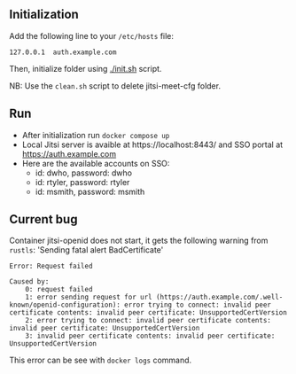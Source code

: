## Initialization

Add the following line to your `/etc/hosts` file:
```
127.0.0.1  auth.example.com
```

Then, initialize folder using [./init.sh](./init.sh) script.

NB: Use the `clean.sh` script to delete jitsi-meet-cfg folder.

## Run

* After initialization run `docker compose up`
* Local Jitsi server is avaible at https://localhost:8443/ and SSO portal at https://auth.example.com
* Here are the available accounts on SSO: 
  * id: dwho, password: dwho
  * id: rtyler, password: rtyler
  * id: msmith, password: msmith

## Current bug

Container jitsi-openid does not start, it gets the following warning from `rustls`: 'Sending fatal alert BadCertificate'
```
Error: Request failed

Caused by:
    0: request failed
    1: error sending request for url (https://auth.example.com/.well-known/openid-configuration): error trying to connect: invalid peer certificate contents: invalid peer certificate: UnsupportedCertVersion
    2: error trying to connect: invalid peer certificate contents: invalid peer certificate: UnsupportedCertVersion
    3: invalid peer certificate contents: invalid peer certificate: UnsupportedCertVersion
```

This error can be see with `docker logs` command.